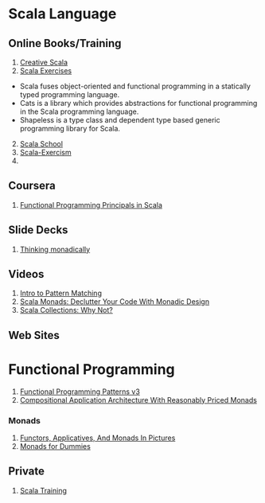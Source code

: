 # Scala Language

## Online Books/Training
1. [Creative Scala](http://underscore.io/training/courses/creative-scala/)
2. [Scala Exercises](https://www.scala-exercises.org/)
  * Scala fuses object-oriented and functional programming in a statically typed programming language.
  * Cats is a library which provides abstractions for functional programming in the Scala programming language.
  * Shapeless is a type class and dependent type based generic programming library for Scala.
2. [Scala School](https://twitter.github.io/scala_school/)
3. [Scala-Exercism](http://exercism.io/languages/scala)
4. 

## Coursera
1. [Functional Programming Principals in Scala](https://www.coursera.org/learn/progfun1)

## Slide Decks
1. [Thinking monadically](https://docs.google.com/presentation/d/16Km2CX1kQKLEVBNuEJm9-aRVAQCdOu_I7AlbKbuUlas)

## Videos
1. [Intro to Pattern Matching](https://www.youtube.com/watch?v=1vxIRkYZfmc&feature=youtu.be)
1. [Scala Monads: Declutter Your Code With Monadic Design](https://www.youtube.com/watch?v=Mw_Jnn_Y5iA)
1. [Scala Collections: Why Not?](https://www.youtube.com/watch?v=uiJycy6dFSQ)

## Web Sites

# Functional Programming

1. [Functional Programming Patterns v3](http://typelevel.org/cats/tut/freemonad.html)
1. [Compositional Application Architecture With Reasonably Priced Monads](http://functionaltalks.org/2014/11/23/runar-oli-bjarnason-free-monad/)

### Monads
1. [Functors, Applicatives, And Monads In Pictures](http://adit.io/posts/2013-04-17-functors,_applicatives,_and_monads_in_pictures.html)
2. [Monads for Dummies](http://jabberwocky.eu/2012/11/02/monads-for-dummies/)

## Private
1. [Scala Training](https://github.comcast.com/PT-CoreApplicationPlatforms/scala-training)

